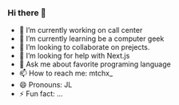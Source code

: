 ### Hi there 👋

- 🔭 I’m currently working on call center
- 🌱 I’m currently learning be a computer geek
- 👯 I’m looking to collaborate on prejects.
- 🤔 I’m looking for help with Next.js
- 💬 Ask me about favorite programing language
- 📫 How to reach me: mtchx_
- 😄 Pronouns: JL
- ⚡ Fun fact: ...